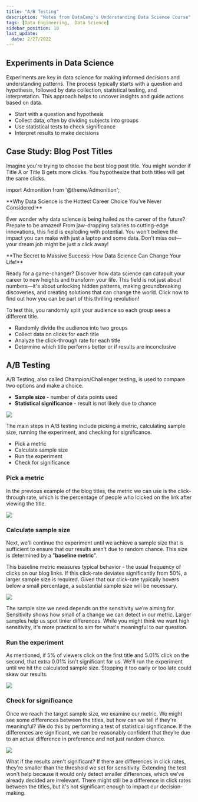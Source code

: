 ```yaml
---
title: "A/B Testing"
description: "Notes from DataCamp's Understanding Data Science Course"
tags: [Data Engineering,  Data Science]
sidebar_position: 10
last_update:
  date: 2/27/2022
---
```



## Experiments in Data Science

Experiments are key in data science for making informed decisions and understanding patterns. The process typically starts with a question and hypothesis, followed by data collection, statistical testing, and interpretation. This approach helps to uncover insights and guide actions based on data.

- Start with a question and hypothesis
- Collect data, often by dividing subjects into groups
- Use statistical tests to check significance
- Interpret results to make decisions

## Case Study: Blog Post Titles

Imagine you're trying to choose the best blog post title. You might wonder if Title A or Title B gets more clicks. You hypothesize that both titles will get the same clicks. 


import Admonition from '@theme/Admonition';

<Admonition type="info" title={null} icon={null}>
  <p> **Why Data Science is the Hottest Career Choice You’ve Never Considered!** </p>
  <p> Ever wonder why data science is being hailed as the career of the future? Prepare to be amazed! From jaw-dropping salaries to cutting-edge innovations, this field is exploding with potential. You won't believe the impact you can make with just a laptop and some data. Don't miss out—your dream job might be just a click away! </p>
</Admonition>

<Admonition type="tip" title={null} icon={null}>
  <p> **The Secret to Massive Success: How Data Science Can Change Your Life!** </p>
  <p> Ready for a game-changer? Discover how data science can catapult your career to new heights and transform your life. This field is not just about numbers—it's about unlocking hidden patterns, making groundbreaking discoveries, and creating solutions that can change the world. Click now to find out how you can be part of this thrilling revolution! </p>
</Admonition>

To test this, you randomly split your audience so each group sees a different title.

- Randomly divide the audience into two groups
- Collect data on clicks for each title
- Analyze the click-through rate for each title
- Determine which title performs better or if results are inconclusive

## A/B Testing

A/B Testing, also called Champion/Challenger testing, is used to compare two options and make a choice. 
- **Sample size** - number of data points used
- **Statistical significance** - result is not likely due to chance

<div class="img-center"> 

![](/img/docs/data-eng-ab-testingg.png)

</div>

The main steps in A/B testing include picking a metric, calculating sample size, running the experiment, and checking for significance.

- Pick a metric
- Calculate sample size
- Run the experiment
- Check for significance

### Pick a metric 

In the previous example of the blog titles, the metric we can use is the click-through rate, which is the percentage of people who lcicked on the link after viewing the title.

<div class="img-center"> 

![](/img/docs/data-engg-sample-size-calculate-pick-a-metric.png)

</div>

### Calculate sample size

Next, we'll continue the experiment until we achieve a sample size that is sufficient to ensure that our results aren't due to random chance. This size is determined by a "**baseline metric**".

This baseline metric measures typical behavior - the usual frequency of clicks on our blog links. If this click-rate deviates significantly from 50%, a larger sample size is required. Given that our click-rate typically hovers below a small percentage, a substantial sample size will be necessary.

<div class="img-center"> 

![](/img/docs/data-engg-calculated-sample-size-if-big-or-small.png)

</div>

The sample size we need depends on the sensitivity we’re aiming for. Sensitivity shows how small of a change we can detect in our metric. Larger samples help us spot tinier differences. While you might think we want high sensitivity, it's more practical to aim for what's meaningful to our question. 

### Run the experiment

As mentioned, if 5% of viewers click on the first title and 5.01% click on the second, that extra 0.01% isn't significant for us. We'll run the experiment until we hit the calculated sample size. Stopping it too early or too late could skew our results.


<div class="img-center"> 

![](/img/docs/data-engg-run-the-experiment.png)

</div>

### Check for significance

Once we reach the target sample size, we examine our metric. We might see some differences between the titles, but how can we tell if they're meaningful? We do this by performing a test of statistical significance. If the differences are significant, we can be reasonably confident that they’re due to an actual difference in preference and not just random chance.

<div class="img-center"> 

![](/img/docs/data-engg-check-for-significance-11.png)

</div>

What if the results aren't significant? If there are differences in click rates, they're smaller than the threshold we set for sensitivity. Extending the test won't help because it would only detect smaller differences, which we’ve already decided are irrelevant. There might still be a difference in click rates between the titles, but it's not significant enough to impact our decision-making.




